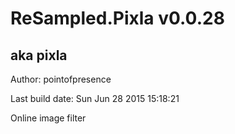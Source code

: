 # ReSampled.Pixla v0.0.28
## aka pixla

Author: pointofpresence

Last build date: Sun Jun 28 2015 15:18:21

Online image filter